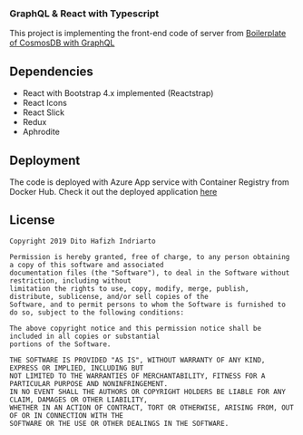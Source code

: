 ### GraphQL & React with Typescript

This project is implementing the front-end code of server from [Boilerplate of CosmosDB with GraphQL](https://github.com/DitoHI/cosmosdb-graphql-boilerplate)

## Dependencies

- React with Bootstrap 4.x implemented (Reactstrap)
- React Icons
- React Slick
- Redux
- Aphrodite

## Deployment

The code is deployed with Azure App service with Container Registry from Docker Hub. Check it out the deployed application [here](https://hafizhlabs.azurewebsites.net)

## License

    Copyright 2019 Dito Hafizh Indriarto

    Permission is hereby granted, free of charge, to any person obtaining a copy of this software and associated
    documentation files (the "Software"), to deal in the Software without restriction, including without
    limitation the rights to use, copy, modify, merge, publish, distribute, sublicense, and/or sell copies of the
    Software, and to permit persons to whom the Software is furnished to do so, subject to the following conditions:

    The above copyright notice and this permission notice shall be included in all copies or substantial
    portions of the Software.

    THE SOFTWARE IS PROVIDED "AS IS", WITHOUT WARRANTY OF ANY KIND, EXPRESS OR IMPLIED, INCLUDING BUT
    NOT LIMITED TO THE WARRANTIES OF MERCHANTABILITY, FITNESS FOR A PARTICULAR PURPOSE AND NONINFRINGEMENT.
    IN NO EVENT SHALL THE AUTHORS OR COPYRIGHT HOLDERS BE LIABLE FOR ANY CLAIM, DAMAGES OR OTHER LIABILITY,
    WHETHER IN AN ACTION OF CONTRACT, TORT OR OTHERWISE, ARISING FROM, OUT OF OR IN CONNECTION WITH THE
    SOFTWARE OR THE USE OR OTHER DEALINGS IN THE SOFTWARE.
